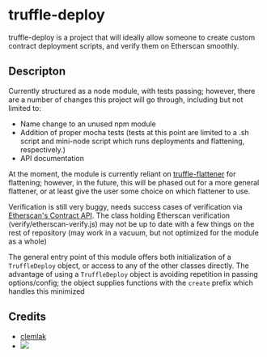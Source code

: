 # truffle-deploy
truffle-deploy is a project that will ideally allow someone to create custom contract deployment scripts, and verify them on Etherscan smoothly.

## Descripton
Currently structured as a node module, with tests passing; however, there are a number of changes this project will go through, including but not limited to:
- Name change to an unused npm module
- Addition of proper mocha tests (tests at this point are limited to a .sh script and mini-node script which runs deployments and flattening, respectively.)
- API documentation

At the moment, the module is currently reliant on [truffle-flattener](https://www.npmjs.com/package/truffle-flattener) for flattening; however, in the future, this will be phased out for a more general flattener, or at least give the user some choice on which flattener to use. 

Verification is still very buggy, needs success cases of verification via [Etherscan's Contract API](https://rinkeby.etherscan.io/apis#contracts). The class holding Etherscan verification (verify/etherscan-verify.js) may not be up to date with a few things on the rest of repository (may work in a vacuum, but not optimized for the module as a whole)

The general entry point of this module offers both initialization of a `TruffleDeploy` object, or access to any of the other classes directly. The advantage of using a `TruffleDeploy` object is avoiding repetition in passing options/config; the object supplies functions with the `create` prefix which handles this minimized 

## Credits
* [clemlak](https://github.com/clemlak)
* <a href="https://github.com/d1ll0n"><img src="https://i.imgur.com/5xXlQDX.png"/></a>
